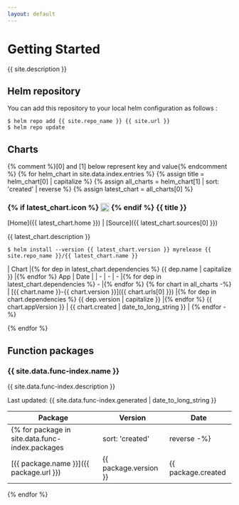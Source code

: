 ```yaml
---
layout: default
---
```


# Getting Started

{{ site.description }}

## Helm repository

You can add this repository to your local helm configuration as follows :

```console
$ helm repo add {{ site.repo_name }} {{ site.url }}
$ helm repo update
```

## Charts

{% comment %}[0] and [1] below represent key and value{% endcomment %}
{% for helm_chart in site.data.index.entries %}
{% assign title = helm_chart[0] | capitalize %}
{% assign all_charts = helm_chart[1] | sort: 'created' | reverse %}
{% assign latest_chart = all_charts[0] %}

<h3>
  {% if latest_chart.icon %}
  <img src="{{ latest_chart.icon }}" style="height:1.2em;vertical-align: text-top;" />
  {% endif %}
  {{ title }}
</h3>

[Home]({{ latest_chart.home }}) \| [Source]({{ latest_chart.sources[0] }})

{{ latest_chart.description }}

```console
$ helm install --version {{ latest_chart.version }} myrelease {{ site.repo_name }}/{{ latest_chart.name }}
```

| Chart |{% for dep in latest_chart.dependencies %} {{ dep.name | capitalize }} |{% endfor %} App | Date |
| - | - | - |{% for dep in latest_chart.dependencies %} - |{% endfor %}
{% for chart in all_charts -%}
| [{{ chart.name }}-{{ chart.version }}]({{ chart.urls[0] }}) |{% for dep in chart.dependencies %} {{ dep.version | capitalize }} |{% endfor %} {{ chart.appVersion }} | {{ chart.created | date_to_long_string }} |
{% endfor -%}

{% endfor %}

## Function packages

### {{ site.data.func-index.name }}

{{ site.data.func-index.description }}

Last updated: {{ site.data.func-index.generated | date_to_long_string }}

| Package | Version | Date |
|---------|---------|------|
{% for package in site.data.func-index.packages | sort: 'created' | reverse -%}
| [{{ package.name }}]({{ package.url }}) | {{ package.version }} | {{ package.created | date_to_long_string }} |
{% endfor %}
